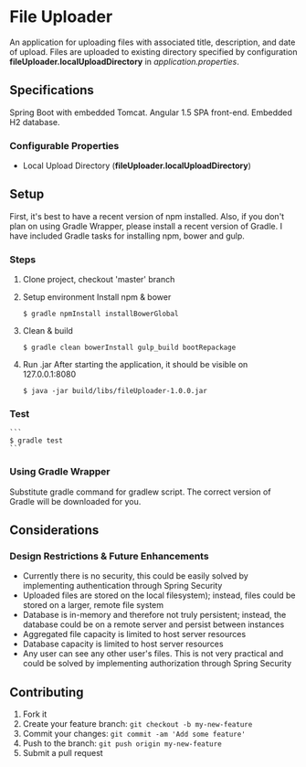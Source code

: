 # File Uploader

An application for uploading files with associated title, description, and date of upload.
Files are uploaded to existing directory specified by configuration
**fileUploader.localUploadDirectory** in *application.properties*.

## Specifications

Spring Boot with embedded Tomcat.  Angular 1.5 SPA front-end.  Embedded H2 database.

### Configurable Properties
* Local Upload Directory (**fileUploader.localUploadDirectory**)

## Setup
First, it's best to have a recent version of npm installed.  Also, if you don't plan on using Gradle Wrapper, please install a recent version of Gradle.  I have included Gradle tasks for installing npm, bower and gulp.

### Steps
1. Clone project, checkout 'master' branch
2. Setup environment
Install npm & bower
    ```
    $ gradle npmInstall installBowerGlobal 
    ```

3. Clean & build
    ```
    $ gradle clean bowerInstall gulp_build bootRepackage
    ```

4. Run .jar
After starting the application, it should be visible on 127.0.0.1:8080 
    ```
    $ java -jar build/libs/fileUploader-1.0.0.jar
    ```

### Test
    ```
    $ gradle test
    ```

### Using Gradle Wrapper

Substitute gradle command for gradlew script.  The correct version of Gradle will be downloaded for you.

## Considerations
### Design Restrictions & Future Enhancements
* Currently there is no security, this could be easily solved by implementing authentication through Spring Security
* Uploaded files are stored on the local filesystem); instead, files could be stored on a larger, remote file system
* Database is in-memory and therefore not truly persistent; instead, the database could be on a remote server and persist
between instances
* Aggregated file capacity is limited to host server resources
* Database capacity is limited to host server resources
* Any user can see any other user's files.  This is not very practical and could be solved by implementing authorization
through Spring Security

## Contributing

1. Fork it
2. Create your feature branch: `git checkout -b my-new-feature`
3. Commit your changes: `git commit -am 'Add some feature'`
4. Push to the branch: `git push origin my-new-feature`
5. Submit a pull request








